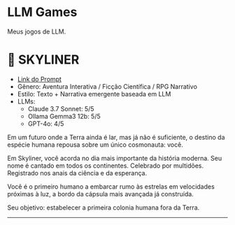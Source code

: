 # LLM Games
Meus jogos de LLM.


# 🌌 SKYLINER
- [Link do Prompt](SKYLINER)
- Gênero: Aventura Interativa / Ficção Científica / RPG Narrativo
- Estilo: Texto + Narrativa emergente baseada em LLM
- LLMs:
    - Claude 3.7 Sonnet: 5/5
    - Ollama Gemma3 12b: 5/5
    - GPT-4o: 4/5

Em um futuro onde a Terra ainda é lar, mas já não é suficiente, o destino da espécie humana repousa sobre um único cosmonauta: você.

Em Skyliner, você acorda no dia mais importante da história moderna. Seu nome é cantado em todos os continentes. Celebrado por multidões. Registrado nos anais da ciência e da esperança.

Você é o primeiro humano a embarcar rumo às estrelas em velocidades próximas à luz, a bordo da cápsula mais avançada já construída.

Seu objetivo: estabelecer a primeira colonia humana fora da Terra.

---